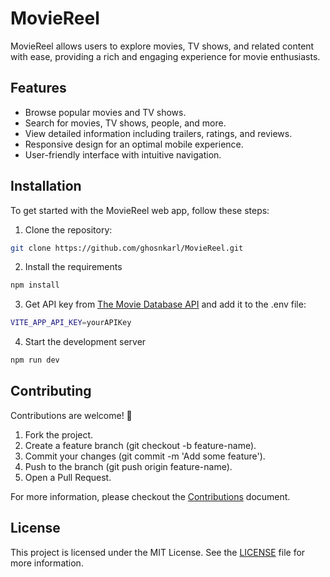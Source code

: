 # MovieReel

MovieReel allows users to explore movies, TV shows, and related content with ease, providing a rich and engaging experience for movie enthusiasts.

## Features

- Browse popular movies and TV shows.
- Search for movies, TV shows, people, and more.
- View detailed information including trailers, ratings, and reviews.
- Responsive design for an optimal mobile experience.
- User-friendly interface with intuitive navigation.

## Installation

To get started with the MovieReel web app, follow these steps:

1. Clone the repository:

```bash
git clone https://github.com/ghosnkarl/MovieReel.git
```

2. Install the requirements

```bash
npm install
```

3. Get API key from [The Movie Database API](https://www.themoviedb.org/) and add it to the .env file:

```bash
VITE_APP_API_KEY=yourAPIKey
```

4. Start the development server

```bash
npm run dev
```

## Contributing

Contributions are welcome! 🎉

1. Fork the project.
2. Create a feature branch (git checkout -b feature-name).
3. Commit your changes (git commit -m 'Add some feature').
4. Push to the branch (git push origin feature-name).
5. Open a Pull Request.

For more information, please checkout the [Contributions](https://github.com/ghosnkarl/MovieReel/blob/main/Contributions.md) document.

## License

This project is licensed under the MIT License. See the [LICENSE](https://github.com/ghosnkarl/MovieReel/blob/main/LICENSE) file for more information.
